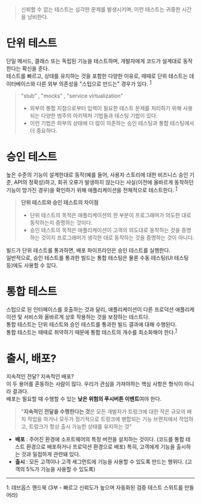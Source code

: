 
> 신뢰할 수 없는 테스트는 심각한 문제를 발생시키며, 이런 테스트는 귀중한 시간을 낭비한다.  

# 단위 테스트

단일 메서드, 클래스 또는 독립된 기능을 테스트하며, 개발자에게 코드가 설계대로 동작한다는 확신을 준다.  
테스트를 빠르고, 상태를 유지하는 것을 포함한 다양한 이유로, 때때로 단위 테스트는 데이터베이스와 다른 외부 의존성을 "스텁으로 만드는" 경우가 있다. <sup>[1](#devops)</sup>  

> "stub" , "mocks" , "service virtualization"  
> - 외부의 통합 지점으로부터 입력이 필요한 테스트 문제를 처리하기 위해 사용되는 다양한 범주의 아키텍처 기법들과 테스팅 기법이 있다.  
> - 이런 기법은 외부의 상태에 더 많이 의존하는 승인 테스팅과 통합 테스팅에서 더 중요하다.

# 승인 테스트

높은 수준의 기능이 설계한대로 동작(예를 들어, 사용자 스토리에 대한 비즈니스 승인 기준, API의 정확성)하고, 회귀 오류가 발생하지 않는다는 사실(이전에 올바르게 동작하던 기능이 망가진 경우)을 확인하기 위해 애플리케이션을 전체적으로 테스트한다. <sup>[1](#devops)</sup>  

> **단위 테스트와 승인 테스트의 차이점**  
> - 단위 테스트의 목적은 애플리케이션의 한 부분이 프로그래머가 의도한 대로 동작하는지 증명하는 것이다.  
> - 승인 테스트의 목적은 애플리케이션이 고객의 의도대로 동작하는 것을 증명하는 것이지 프로그래머가 생각한 대로 동작하는 것을 증명하는 것이 아니다.
  
빌드가 단위 테스트를 통과하면, 배포 파이프라인은 승인 테스트를 실행한다.  
일반적으로, 승인 테스트를 통과한 빌드는 통합 테스팅은 물론 수동 테스팅(UI 테스팅등)에도 사용할 수 있다.  

# 통합 테스트

스텁으로 된 인터페이스를 호출하는 것과 달리, 애플리케이션이 다른 프로덕션 애플리케이션 및 서비스와 올바르게 상호 작용하는 것을 보장하는 테스트다.  
통합 테스트는 단위 테스트와 승인 테스트를 통과한 빌드 결과에 대해 수행된다.  
통합 테스트는 때때로 취약하기 때문에 통합 테스트의 개수를 최소화해야 한다.<sup>[1](#devops)</sup>


# 출시, 배포?

지속적인 전달? 지속적인 배포?  
이 두 용어를 혼동하는 사람이 많다. 우리가 관심을 가져야하는 핵심 사항은 형식이 아니라 결과다.  
배포는 필요할 때 수행할 수 있는 **낮은 위험의 푸시버튼 이벤트**여야 한다.  
  
> "**지속적인 전달을 수행한다는 것**은 모든 개발자가 트렁크에 대한 작은 규모의 배치 작업을 하거나 모두가 정기적으로 트렁크에 병합되는 기능 브랜치에서 작업하고, 트렁크가 항상 출시 가능한 상태를 유지하는 것"

- **배포** : 주어진 환경에 소프트웨어의 특정 버전을 설치하는 것이다. (코드를 통합 테스트 환경으로 배포하거나 프로덕션 환경으로 배포) 특히, 고객에게 기능을 출시하는 것과 밀접하게 관련돼 있다.
- **출시** : 모든 고객이나 고객 세그먼트에 기능을 사용할 수 있도록 만드는 행위다. (고객의 5%가 기능을 사용할 수 있도록)


***

<a name="devops">1</a>: 데브옵스 핸드북 (3부 - 빠르고 신뢰도가 높으며 자동화된 검증 테스트 스위트를 만들어라)
